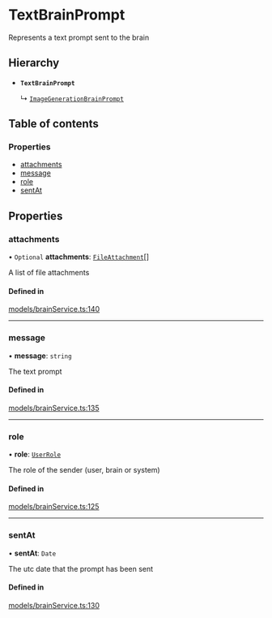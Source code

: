 # TextBrainPrompt

Represents a text prompt sent to the brain

## Hierarchy

- **`TextBrainPrompt`**

  ↳ [`ImageGenerationBrainPrompt`](ImageGenerationBrainPrompt.md)

## Table of contents

### Properties

- [attachments](TextBrainPrompt.md#attachments)
- [message](TextBrainPrompt.md#message)
- [role](TextBrainPrompt.md#role)
- [sentAt](TextBrainPrompt.md#sentat)

## Properties

### attachments

• `Optional` **attachments**: [`FileAttachment`](../modules.md#fileattachment)[]

A list of file attachments

#### Defined in

[models/brainService.ts:140](https://github.com/gethubai/brain-sdk/blob/eb59de1/src/models/brainService.ts#L140)

___

### message

• **message**: `string`

The text prompt

#### Defined in

[models/brainService.ts:135](https://github.com/gethubai/brain-sdk/blob/eb59de1/src/models/brainService.ts#L135)

___

### role

• **role**: [`UserRole`](../modules.md#userrole)

The role of the sender (user, brain or system)

#### Defined in

[models/brainService.ts:125](https://github.com/gethubai/brain-sdk/blob/eb59de1/src/models/brainService.ts#L125)

___

### sentAt

• **sentAt**: `Date`

The utc date that the prompt has been sent

#### Defined in

[models/brainService.ts:130](https://github.com/gethubai/brain-sdk/blob/eb59de1/src/models/brainService.ts#L130)
